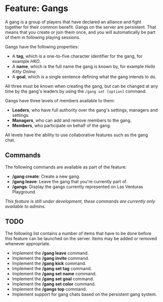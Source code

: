 # Feature: Gangs
A gang is a group of players that have declared an alliance and fight together for their common
benefit. Gangs on the server are persistent. That means that you create or join them once, and you
will automatically be part of them in following playing sessions.

Gangs have the following properties:
  - A **tag**, which is a one-to-five character identifier for the gang, for example _HKO_.
  - A **name**, which is the full name the gang is known by, for example _Hello Kitty Online_.
  - A **goal**, which is a single sentence defining what the gang intends to do.

All three must be known when creating the gang, but can be changed at any time by the gang's leaders
by using the `/gang set [option]` command.

Gangs have three levels of members available to them:
  - **Leaders**, who have full authority over the gang's settings, managers and settings.
  - **Managers**, who can add and remove members to the gang.
  - **Members**, who participate on behalf of the gang.

All levels have the ability to use collaborative features such as the gang chat.

## Commands
The following commands are available as part of the feature:

  - **/gang create**: Create a new gang.
  - **/gang leave**: Leave the gang that you're currently part of.
  - **/gangs**: Display the gangs currently represented on Las Venturas Playground.

_This feature is still under development, these commands are currently only available to admins._

## TODO
The following list contains a number of items that have to be done before this feature can be
launched on the server. Items may be added or removed whenever appropriate.

  - Implement the **/gang leave** command.
  - Implement the **/gang invite** command.
  - Implement the **/gang kick** command.
  - Implement the **/gang set tag** command.
  - Implement the **/gang set name** command.
  - Implement the **/gang set goal** command.
  - Implement the **/gang set color** command.
  - Implement the **/gangs top** command.
  - Implement support for gang chats based on the persistent gang system.
